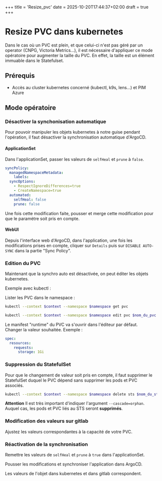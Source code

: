 +++
title = 'Resize_pvc'
date = 2025-10-20T17:44:37+02:00
draft = true
+++

# Resize PVC dans kubernetes

Dans le cas où un PVC est plein, et que celui-ci n'est pas géré par un operator (CNPG, Victoria Metrics...), il est nécessaire d'appliquer ce mode opératoire pour augmenter la taille du PVC. En effet, la taille est un élément immuable dans le Statefulset.

## Prérequis
- Accès au cluster kubernetes concerné (kubectl, k9s, lens...) et PIM Azure

## Mode opératoire

### Désactiver la synchonisation automatique

Pour pouvoir manipuler les objets kubernetes à notre guise pendant l'opération, il faut désactiver la synchronisation automatique d'ArgoCD.

#### ApplicationSet

Dans l'applicationSet, passer les valeurs de `selfHeal` et `prune` à `false`.

```yaml
syncPolicy:
  managedNamespaceMetadata:
    labels:
  syncOptions:
    - RespectIgnoreDifferences=true
    - CreateNamespace=true
  automated:
    selfHeal: false
    prune: false
```

Une fois cette modification faite, pousser et merge cette modification pour que le paramètre soit pris en compte.  

#### WebUI

Depuis l'interface web d'ArgoCD, dans l'application, une fois les modifications prises en compte, cliquer sur `Details` puis sur `DISABLE AUTO-SYNC` dans la partie "Sync Policy".  

### Edition du PVC

Maintenant que la synchro auto est désactivée, on peut éditer les objets kubernetes.  

Exemple avec kubectl : 

Lister les PVC dans le namespace :
```bash
kubectl --context $context --namespace $namespace get pvc
```

```bash
kubectl --context $context --namespace $namespace edit pvc $nom_du_pvc
```
Le manifest "runtime" du PVC va s'ouvrir dans l'éditeur par défaut.  
Changer la valeur souhaitée. Exemple : 

```yaml
spec:
  resources:
    requests:
      storage: 1Gi
```
### Suppression du StatefulSet 

Pour que le changement de valeur soit pris en compte, il faut supprimer le StatefulSet duquel le PVC dépend sans supprimer les pods et PVC associés.

```bash
kubectl --context $context --namespace $namespace delete sts $nom_du_sts --cascade=orphan
```

**Attention** Il est très important d'indiquer l'argument `--cascade=orphan`. Auquel cas, les pods et PVC liés au STS seront **supprimés**.

### Modification des valeurs sur gitlab

Ajustez les valeurs correspondantes à la capacité de votre PVC. 

### Réactivation de la synchronisation

Remettre les valeurs de `selfHeal` et `prune` à `true` dans l'applicationSet.

Pousser les modifications et synchroniser l'application dans ArgoCD.  

Les valeurs de l'objet dans kubernetes et dans gitlab correspondent.


